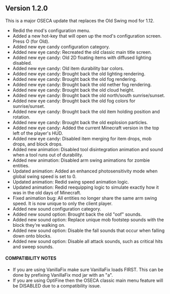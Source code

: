 ## Version 1.2.0
This is a major OSECA update that replaces the Old Swing mod for 1.12.
- Redid the mod's configuration menu.
- Added a new hot-key that will open up the mod's configuration screen. Press O (for Old).
- Added new eye candy configuration category.
- Added new eye candy: Recreated the old classic main title screen.
- Added new eye candy: Old 2D floating items with diffused lighting disabled.
- Added new eye candy: Old item durability bar colors.
- Added new eye candy: Brought back the old lighting rendering.
- Added new eye candy: Brought back the old fog rendering.
- Added new eye candy: Brought back the old nether fog rendering.
- Added new eye candy: Brought back the old cloud height.
- Added new eye candy: Brought back the old north/south sunrise/sunset.
- Added new eye candy: Brought back the old fog colors for sunrise/sunset.
- Added new eye candy: Brought back the old item holding position and rotation.
- Added new eye candy: Brought back the old explosion particles.
- Added new eye candy: Added the current Minecraft version in the top left of the player's HUD.
- Added new eye candy: Disabled item merging for item drops, mob drops, and block drops.
- Added new animation: Disabled tool disintegration animation and sound when a tool runs out of durability.
- Added new animation: Disabled arm swing animations for zombie entities.
- Updated animation: Added an enhanced photosensitivity mode when global swing speed is set to 0.
- Updated animation: Redid swing speed animation logic.
- Updated animation: Redid reequipping logic to simulate exactly how it was in the old days of Minecraft.
- Fixed animation bug: All entities no longer share the same arm swing speed. It is now unique to only the client player.
- Added new sound configuration category.
- Added new sound option: Brought back the old "oof" sounds.
- Added new sound option: Replace unique mob footstep sounds with the block they're walking on.
- Added new sound option: Disable the fall sounds that occur when falling down onto blocks.
- Added new sound option: Disable all attack sounds, such as critical hits and sweep sounds.

#### COMPATIBILITY NOTES
- If you are using VanillaFix make sure VanillaFix loads FIRST. This can be done by prefixing VanillaFix mod jar with an "a".
- If you are using OptiFine then the OSECA classic main menu feature will be DISABLED due to a compatibility issue.